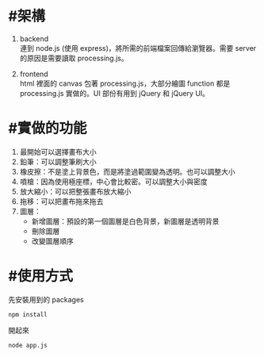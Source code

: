 #架構
=====

1.  backend  
連到 node.js (使用 express)，將所需的前端檔案回傳給瀏覽器。需要 server 的原因是需要讀取 processing.js。  

2.  frontend  
html 裡面的 canvas 包著 processing.js，大部分繪圖 function 都是 processing.js 實做的。UI 部份有用到 jQuery 和 jQuery UI。 



#實做的功能
==========

1.  最開始可以選擇畫布大小 
2.  鉛筆：可以調整筆刷大小 
3.  橡皮擦：不是塗上背景色，而是將塗過範圍變為透明。也可以調整大小 
4.  噴槍：因為使用極座標，中心會比較密。可以調整大小與密度 
5.  放大縮小：可以把整張畫布放大縮小  
6.  拖移：可以把畫布拖來拖去  
7.  圖層：  
    *  新增圖層：預設的第一個圖層是白色背景，新圖層是透明背景 
    *  刪除圖層  
    *  改變圖層順序  

  
#使用方式
=========

先安裝用到的 packages  

    npm install 

開起來 

    node app.js  